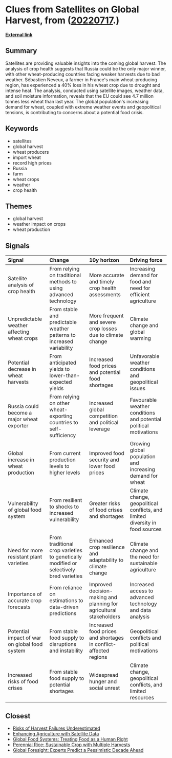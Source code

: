 # __Clues from Satellites on Global Harvest__, from ([20220717](https://kghosh.substack.com/p/20220717).)

__[External link](https://www.bbc.com/news/world-62149522)__



## Summary

Satellites are providing valuable insights into the coming global harvest. The analysis of crop health suggests that Russia could be the only major winner, with other wheat-producing countries facing weaker harvests due to bad weather. Sébastien Neveux, a farmer in France's main wheat-producing region, has experienced a 40% loss in his wheat crop due to drought and intense heat. The analysis, conducted using satellite images, weather data, and soil moisture information, reveals that the EU could see 4.7 million tonnes less wheat than last year. The global population's increasing demand for wheat, coupled with extreme weather events and geopolitical tensions, is contributing to concerns about a potential food crisis.

## Keywords

* satellites
* global harvest
* wheat producers
* import wheat
* record high prices
* Russia
* farm
* wheat crops
* weather
* crop health

## Themes

* global harvest
* weather impact on crops
* wheat production

## Signals

| Signal                                        | Change                                                                                | 10y horizon                                                         | Driving force                                                                 |
|:----------------------------------------------|:--------------------------------------------------------------------------------------|:--------------------------------------------------------------------|:------------------------------------------------------------------------------|
| Satellite analysis of crop health             | From relying on traditional methods to using advanced technology                      | More accurate and timely crop health assessments                    | Increasing demand for food and need for efficient agriculture                 |
| Unpredictable weather affecting wheat crops   | From stable and predictable weather patterns to increased variability                 | More frequent and severe crop losses due to climate change          | Climate change and global warming                                             |
| Potential decrease in wheat harvests          | From anticipated yields to lower-than-expected yields                                 | Increased food prices and potential food shortages                  | Unfavorable weather conditions and geopolitical issues                        |
| Russia could become a major wheat exporter    | From relying on other wheat-exporting countries to self-sufficiency                   | Increased global competition and political leverage                 | Favourable weather conditions and potential political motivations             |
| Global increase in wheat production           | From current production levels to higher levels                                       | Improved food security and lower food prices                        | Growing global population and increasing demand for wheat                     |
| Vulnerability of global food system           | From resilient to shocks to increased vulnerability                                   | Greater risks of food crises and shortages                          | Climate change, geopolitical conflicts, and limited diversity in food sources |
| Need for more resistant plant varieties       | From traditional crop varieties to genetically modified or selectively bred varieties | Enhanced crop resilience and adaptability to climate change         | Climate change and the need for sustainable agriculture                       |
| Importance of accurate crop forecasts         | From reliance on estimations to data-driven predictions                               | Improved decision-making and planning for agricultural stakeholders | Increased access to advanced technology and data analysis                     |
| Potential impact of war on global food system | From stable food supply to disruptions and instability                                | Increased food prices and shortages in conflict-affected regions    | Geopolitical conflicts and political motivations                              |
| Increased risks of food crises                | From stable food supply to potential shortages                                        | Widespread hunger and social unrest                                 | Climate change, geopolitical conflicts, and limited resources                 |

## Closest

* [Risks of Harvest Failures Underestimated](9bebaea9ed2c74b635c7ffbedc039556)
* [Enhancing Agriculture with Satellite Data](3c4f4b0832ff414899cf292220127e16)
* [Global Food Systems: Treating Food as a Human Right](c21f7a31bf1c99ef78e154ae4249e712)
* [Perennial Rice: Sustainable Crop with Multiple Harvests](3955987c235652b24c7507a6999cc80e)
* [Global Foresight: Experts Predict a Pessimistic Decade Ahead](4c1d4c91735e960e46ac534d9a90fc60)